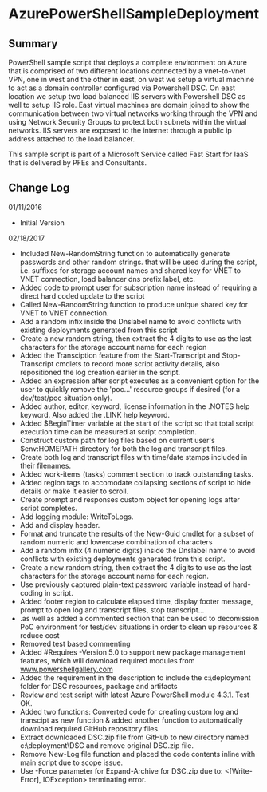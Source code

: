 # AzurePowerShellSampleDeployment

## Summary

PowerShell sample script that deploys a complete environment on Azure that is comprised of two different locations connected by a vnet-to-vnet VPN, one in west and the other in east, on west we setup a virtual machine to act as a domain controller configured via Powershell DSC. On east location we setup two load balanced IIS servers with Powershell DSC as well to setup IIS role. East virtual machines are domain joined to show the communication between two virtual networks working through the VPN and using Network Security Groups to protect both subnets within the virtual networks. IIS servers are exposed to the internet through a public ip address attached to the load balancer.

This sample script is part of a Microsoft Service called Fast Start for IaaS that is delivered by PFEs and Consultants.

## Change Log

01/11/2016
* Initial Version

02/18/2017
* Included New-RandomString function to automatically generate passwords and other random strings. that will be used during the script, i.e. suffixes for storage account names and shared key for VNET to VNET connection, load balancer dns prefix label, etc.
* Added code to prompt user for subscription name instead of requiring a direct hard coded update to the script
* Called New-RandomString function to produce unique shared key for VNET to VNET connection.
* Add a random infix inside the Dnslabel name to avoid conflicts with existing deployments generated from this script
* Create a new random string, then extract the 4 digits to use as the last characters for the storage account name for each region
* Added the Transciption feature from the Start-Transcript and Stop-Transcript cmdlets to record more script activity details, also repositioned the log creation earlier in the script.
* Added an expression after script executes as a convenient option for the user to quickly remove the 'poc...' resource groups if desired (for a dev/test/poc situation only).
* Added author, editor, keyword, license information in the .NOTES help keyword. Also added the .LINK help keyword.
* Added $BeginTimer variable at the start of the script so that total script execution time can be measured at script completion.
* Construct custom path for log files based on current user's $env:HOMEPATH directory for both the log and transcript files.
* Create both log and transcript files with time/date stamps included in their filenames.
* Added work-items (tasks) comment section to track outstanding tasks.
* Added region tags to accomodate collapsing sections of script to hide details or make it easier to scroll.
* Create prompt and responses custom object for opening logs after script completes.
* Add logging module: WriteToLogs.
* Add and display header.
* Format and truncate the results of the New-Guid cmdlet for a subset of random numeric and lowercase combination of characters
* Add a random infix (4 numeric digits) inside the Dnslabel name to avoid conflicts with existing deployments generated from this script. 
* Create a new random string, then extract the 4 digits to use as the last characters for the storage account name for each region.
* Use previously captured plain-text password variable instead of hard-coding in script.
* Added footer region to calculate elapsed time, display footer message, prompt to open log and transcript files, stop transcript...
* .as well as added a commented section that can be used to decomission PoC environment for test/dev situations in order to clean up resources & reduce cost
* Removed test based commenting
* Added #Requires -Version 5.0 to support new package management features, which will download required modules from www.powershellgallery.com
* Added the requirement in the description to include the c:\deployment folder for DSC resources, package and artifacts
* Review and test script with latest Azure PowerShell module 4.3.1. Test OK.
* Added two functions: Converted code for creating custom log and transcipt as new function & added another function to automatically download required GitHub repository files.
* Extract downloaded DSC.zip file from GitHub to new directory named c:\deployment\DSC and remove original DSC.zip file.
* Remove New-Log file function and placed the code contents inline with main script due to scope issue.
* Use -Force parameter for Expand-Archive for DSC.zip due to: <[Write-Error], IOException> terminating error.